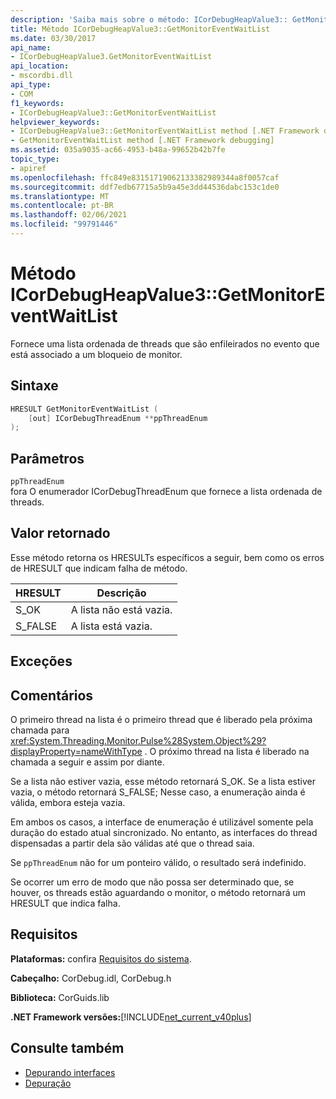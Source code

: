 ```yaml
---
description: 'Saiba mais sobre o método: ICorDebugHeapValue3:: GetMonitorEventWaitList'
title: Método ICorDebugHeapValue3::GetMonitorEventWaitList
ms.date: 03/30/2017
api_name:
- ICorDebugHeapValue3.GetMonitorEventWaitList
api_location:
- mscordbi.dll
api_type:
- COM
f1_keywords:
- ICorDebugHeapValue3::GetMonitorEventWaitList
helpviewer_keywords:
- ICorDebugHeapValue3::GetMonitorEventWaitList method [.NET Framework debugging]
- GetMonitorEventWaitList method [.NET Framework debugging]
ms.assetid: 035a9035-ac66-4953-b48a-99652b42b7fe
topic_type:
- apiref
ms.openlocfilehash: ffc849e83151719062133382989344a8f0057caf
ms.sourcegitcommit: ddf7edb67715a5b9a45e3dd44536dabc153c1de0
ms.translationtype: MT
ms.contentlocale: pt-BR
ms.lasthandoff: 02/06/2021
ms.locfileid: "99791446"
---
```

# <a name="icordebugheapvalue3getmonitoreventwaitlist-method"></a>Método ICorDebugHeapValue3::GetMonitorEventWaitList

Fornece uma lista ordenada de threads que são enfileirados no evento que está associado a um bloqueio de monitor.  
  
## <a name="syntax"></a>Sintaxe  
  
```cpp  
HRESULT GetMonitorEventWaitList (  
    [out] ICorDebugThreadEnum **ppThreadEnum  
);  
```  
  
## <a name="parameters"></a>Parâmetros  

 `ppThreadEnum`  
 fora O enumerador ICorDebugThreadEnum que fornece a lista ordenada de threads.  
  
## <a name="return-value"></a>Valor retornado  

 Esse método retorna os HRESULTs específicos a seguir, bem como os erros de HRESULT que indicam falha de método.  
  
|HRESULT|Descrição|  
|-------------|-----------------|  
|S_OK|A lista não está vazia.|  
|S_FALSE|A lista está vazia.|  
  
## <a name="exceptions"></a>Exceções  
  
## <a name="remarks"></a>Comentários  

 O primeiro thread na lista é o primeiro thread que é liberado pela próxima chamada para <xref:System.Threading.Monitor.Pulse%28System.Object%29?displayProperty=nameWithType> . O próximo thread na lista é liberado na chamada a seguir e assim por diante.  
  
 Se a lista não estiver vazia, esse método retornará S_OK. Se a lista estiver vazia, o método retornará S_FALSE; Nesse caso, a enumeração ainda é válida, embora esteja vazia.  
  
 Em ambos os casos, a interface de enumeração é utilizável somente pela duração do estado atual sincronizado. No entanto, as interfaces do thread dispensadas a partir dela são válidas até que o thread saia.  
  
 Se `ppThreadEnum` não for um ponteiro válido, o resultado será indefinido.  
  
 Se ocorrer um erro de modo que não possa ser determinado que, se houver, os threads estão aguardando o monitor, o método retornará um HRESULT que indica falha.  
  
## <a name="requirements"></a>Requisitos  

 **Plataformas:** confira [Requisitos do sistema](../../get-started/system-requirements.md).  
  
 **Cabeçalho:** CorDebug.idl, CorDebug.h  
  
 **Biblioteca:** CorGuids.lib  
  
 **.NET Framework versões:**[!INCLUDE[net_current_v40plus](../../../../includes/net-current-v40plus-md.md)]  
  
## <a name="see-also"></a>Consulte também

- [Depurando interfaces](debugging-interfaces.md)
- [Depuração](index.md)
